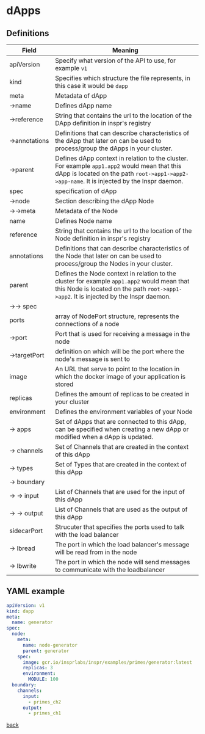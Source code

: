 # dApps

## Definitions

| Field                | Meaning                                                                                                                                                                                     |
| -------------------- | ------------------------------------------------------------------------------------------------------------------------------------------------------------------------------------------- |
| apiVersion           | Specify what version of the API to use, for example `v1`                                                                                                                                    |
| kind                 | Specifies which structure the file represents, in this case it would be `dapp`                                                                                                              |
| meta                 | Metadata of dApp                                                                                                                                                                            |
| &rarr;name           | Defines dApp name                                                                                                                                                                           |
| &rarr;reference      | String that contains the url to the location of the DApp definition in inspr's registry                                                                                                     |
| &rarr;annotations    | Definitions that can describe characteristics of the dApp that later on can be used to process/group the dApps in your cluster.                                                             |
| &rarr;parent         | Defines dApp context in relation to the cluster. For example `app1.app2` would mean that this dApp is located on the path `root->app1->app2->app-name`. It is injected by the Inspr daemon. |
| spec                 | specification of dApp                                                                                                                                                                       |
| &rarr;node           | Section describing the dApp Node                                                                                                                                                            |
| &rarr;&rarr;meta     | Metadata of the Node                                                                                                                                                                        |
| name                 | Defines Node name                                                                                                                                                                           |
| reference            | String that contains the url to the location of the Node definition in inspr's registry                                                 |
| annotations          | Definitions that can describe characteristics of the Node that later on can be used to process/group the Nodes in your cluster.                                                             |
| parent               | Defines the Node context in relation to the cluster for example `app1.app2` would mean that this Node is located on the path `root->app1->app2`. It is injected by the Inspr daemon.        |
| &rarr;&rarr; spec    |                                                                                                                                                                                             |
| ports                | array of NodePort structure, represents the connections of a node                                                                                                                           |
| &rarr;port           | Port that is used for receiving a message in the node                                                                                                                                       |
| &rarr;targetPort     | definition on which will be the port where the node's message is sent to                                                                                                                    |
| image                | An URL that serve to point to the location in which the docker image of your application is stored                                                                                          |
| replicas             | Defines the amount of replicas to be created in your cluster                                                                                                                                |
| environment          | Defines the environment variables of your Node                                                                                                                                              |
| &rarr; apps          | Set of dApps that are connected to this dApp, can be specified when creating a new dApp or modified when a dApp is updated.                                                                 |
| &rarr; channels      | Set of Channels that are created in the context of this dApp                                                                                                                                |
| &rarr; types         | Set of Types that are created in the context of this dApp                                                                                                                                   |
| &rarr; boundary      |                                                                                                                                                                                             |
| &rarr; &rarr; input  | List of Channels that are used for the input of this dApp                                                                                                                                   |
| &rarr; &rarr; output | List of Channels that are used as the output of this dApp                                                                                                                                   |
| sidecarPort          | Strucuter that specifies the ports used to talk with the load balancer                                                                                                                      |
| &rarr; lbread        | The port in which the load balancer's message will be read from in the node                                                                                                                 |
| &rarr; lbwrite       | The port in which the node will send messages to communicate with the loadbalancer                                                                                                          |

## YAML example
```yaml
apiVersion: v1
kind: dapp
meta:
  name: generator  
spec:
  node:
    meta:
      name: node-generator
      parent: generator
    spec:
      image: gcr.io/insprlabs/inspr/examples/primes/generator:latest
      replicas: 3
      environment:
        MODULE: 100
  boundary:
    channels:
      input:
        - primes_ch2
      output:
        - primes_ch1   
```

[back](index.md)